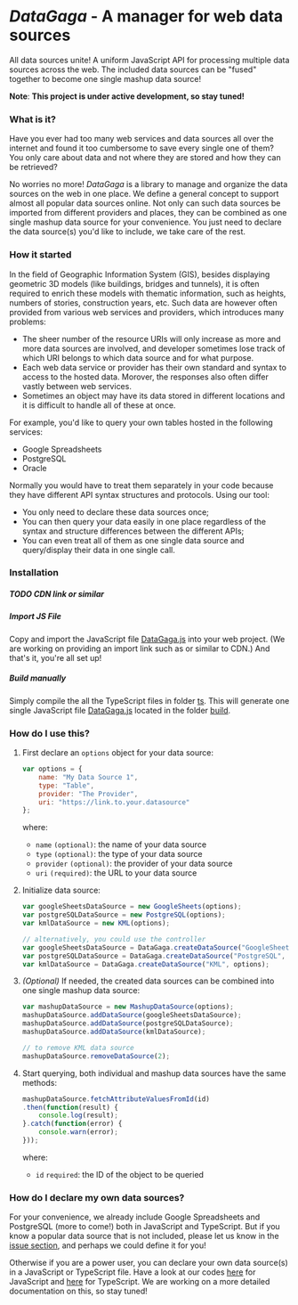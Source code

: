 # ***DataGaga*** - A manager for web data sources 
All data sources unite! 
A uniform JavaScript API for processing multiple data sources across the web.
The included data sources can be "fused" together to become one single mashup data source!

**Note**: **This project is under active development, so stay tuned!**

### What is it?
Have you ever had too many web services and data sources all over the internet 
and found it too cumbersome to save every single one of them?
You only care about data and not where they are stored and how they can be retrieved?

No worries no more! *DataGaga* is a library to manage and organize the 
data sources on the web in one place. 
We define a general concept to support almost all popular data sources online. 
Not only can such data sources be imported from different providers and places, 
they can be combined as one single mashup data source for your convenience.
You just need to declare the data source(s) you'd like to include, we take care of the rest.

### How it started
In the field of Geographic Information System (GIS), besides displaying geometric 3D models (like buildings, bridges and tunnels),
it is often required to enrich these models with thematic information,
such as heights, numbers of stories, construction years, etc.
Such data are however often provided from various web services and providers,
which introduces many problems:
+ The sheer number of the resource URIs will only increase as more and more data sources are involved,
and developer sometimes lose track of which URI belongs to which data source and for what purpose.
+ Each web data service or provider has their own standard and syntax to access to the hosted data.
Morover, the responses also often differ vastly between web services.
+ Sometimes an object may have its data stored in different locations
and it is difficult to handle all of these at once.   

For example, you'd like to query your own tables hosted in the following services:
+ Google Spreadsheets
+ PostgreSQL
+ Oracle

Normally you would have to treat them separately in your code because 
they have different API syntax structures and protocols.
Using our tool: 
+ You only need to declare these data sources once;
+ You can then query your data easily in one place regardless of the syntax 
and structure differences between the different APIs;
+ You can even treat all of them as one single data source and query/display their data in one single call.

### Installation

##### TODO CDN link or similar

##### Import JS File
Copy and import the JavaScript file [DataGaga.js](build/DataGaga.js) into your web project. 
(We are working on providing an import link such as or similar to CDN.) And that's it, you're all set up!

##### Build manually
Simply compile the all the TypeScript files in folder [ts](src/ts). 
This will generate one single JavaScript file [DataGaga.js](build/DataGaga.js) located in the folder [build](build). 

[comment]: <> (TODO Provide a CDN link.)

### How do I use this?
1. First declare an ``options`` object for your data source:
    ```javascript
    var options = {
        name: "My Data Source 1",
        type: "Table",
        provider: "The Provider",
        uri: "https://link.to.your.datasource"
    };
    ```
    where:
    + ``name`` ``(optional)``: the name of your data source 
    + ``type`` ``(optional)``: the type of your data source
    + ``provider`` ``(optional)``: the provider of your data source
    + ``uri`` ``(required)``: the URL to your data source

    [comment]: <> (TODO Provide a more detailed documentation on the options.)

1. Initialize data source:
   ```javascript
   var googleSheetsDataSource = new GoogleSheets(options);
   var postgreSQLDataSource = new PostgreSQL(options);
   var kmlDataSource = new KML(options);
   
   // alternatively, you could use the controller
   var googleSheetsDataSource = DataGaga.createDataSource("GoogleSheets", options);
   var postgreSQLDataSource = DataGaga.createDataSource("PostgreSQL", options);
   var kmlDataSource = DataGaga.createDataSource("KML", options);
   ```
   
   [comment]: <> (TODO Provide a more detailed documentation on the parameters of the constructors.)

3. *(Optional)* If needed, the created data sources can be combined into one single mashup data source:
   ```javascript
   var mashupDataSource = new MashupDataSource(options);
   mashupDataSource.addDataSource(googleSheetsDataSource);
   mashupDataSource.addDataSource(postgreSQLDataSource);
   mashupDataSource.addDataSource(kmlDataSource);
   
   // to remove KML data source
   mashupDataSource.removeDataSource(2);
   ```

1. Start querying, both individual and mashup data sources have the same methods:
   ```javascript
   mashupDataSource.fetchAttributeValuesFromId(id)
   .then(function(result) {
       console.log(result);
   }.catch(function(error) {
       console.warn(error);
   }));
   ```
    where:
    + ``id`` ``required``: the ID of the object to be queried
    
    [comment]: <> (TODO Provide a more detailed documentation on the structure of the KVPs.)
    
    [comment]: <> (TODO Provide a more detailed documentation on functions responseToKVP and others.)
    
    [comment]: <> (TODO Provide a more detailed documentation on functions queryUsingId and others.)

[comment]: <> (TODO Provide a more detailed documentation on the getCapabilities.)

### How do I declare my own data sources?
For your convenience, we already include Google Spreadsheets and PostgreSQL (more to come!) both in JavaScript and TypeScript.
But if you know a popular data source that is not included, please let us know in the 
[issue section](https://github.com/tum-gis/mashup-data-source-service/issues), 
and perhaps we could define it for you!

Otherwise if you are a power user, you can declare your own data source(s) in a JavaScript or TypeScript file. 
Have a look at our codes [here](src/ts/application) for JavaScript and [here](src/ts/application) for TypeScript.
We are working on a more detailed documentation on this, so stay tuned!

[comment]: <> (TODO Provide a more detailed documentation on how to declare own data sources.)


